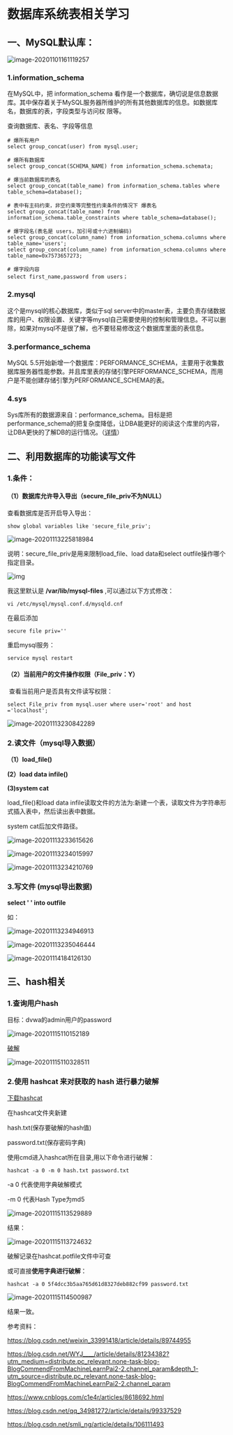 # 数据库系统表相关学习 



## 一、MySQL默认库：

![image-20201101161119257](https://i.loli.net/2020/11/15/ReAX6wu7mGhDbzE.png)

### 1.information_schema

在MySQL中，把 information_schema 看作是一个数据库，确切说是信息数据库。其中保存着关于MySQL服务器所维护的所有其他数据库的信息。如数据库名，数据库的表，字段类型与访问权 限等。

查询数据库、表名、字段等信息

```
# 爆所有用户
select group_concat(user) from mysql.user;
 
# 爆所有数据库
select group_concat(SCHEMA_NAME) from information_schema.schemata;
 
# 爆当前数据库的表名
select group_concat(table_name) from information_schema.tables where table_schema=database();
 
# 表中有主码约束，非空约束等完整性约束条件的情况下 爆表名
select group_concat(table_name) from information_schema.table_constraints where table_schema=database();
 
# 爆字段名(表名是 users，加引号或十六进制编码)
select group_concat(column_name) from information_schema.columns where table_name='users';
select group_concat(column_name) from information_schema.columns where table_name=0x7573657273;
 
# 爆字段内容
select first_name,password from users；
```



### 2.mysql

这个是mysql的核心数据库，类似于sql server中的master表，主要负责存储数据库的用户、权限设置、关键字等mysql自己需要使用的控制和管理信息。不可以删除，如果对mysql不是很了解，也不要轻易修改这个数据库里面的表信息。

### 3.performance_schema

MySQL 5.5开始新增一个数据库：PERFORMANCE_SCHEMA，主要用于收集数据库服务器性能参数。并且库里表的存储引擎PERFORMANCE_SCHEMA，而用户是不能创建存储引擎为PERFORMANCE_SCHEMA的表。

### 4.sys

Sys库所有的数据源来自：performance_schema。目标是把performance_schema的把复杂度降低，让DBA能更好的阅读这个库里的内容，让DBA更快的了解DB的运行情况。（[详情](https://blog.csdn.net/jayewu/article/details/80183274)）



## 二、利用数据库的功能读写文件

### 1.条件：

#### （1）数据库允许导入导出（secure_file_priv不为NULL）

查看数据库是否开启导入导出：

```
show global variables like 'secure_file_priv';
```

![image-20201113225818984](https://i.loli.net/2020/11/13/cHQ8D7LdrBCN3Ea.png)

   说明：secure_file_priv是用来限制load_file、load data和select  outfile操作哪个指定目录。

![img](https://i.loli.net/2020/11/13/yRk6KT1us85Jfhc.png)

我这里默认是 **/var/lib/mysql-files** ,可以通过以下方式修改：

```
vi /etc/mysql/mysql.conf.d/mysqld.cnf
```

在最后添加

```
secure file priv=''
```

重启mysql服务：

```
service mysql restart
```



#### （2）当前用户的文件操作权限（File_priv：Y）

​	 查看当前用户是否具有文件读写权限：

```
select File_priv from mysql.user where user='root' and host ='localhost';
```

![image-20201113230842289](https://i.loli.net/2020/11/13/rQJSMWpgFqEn2P4.png)

### 2.读文件（mysql导入数据）

**（1）load_file()**

**(2）load data infile()**

**(3)system cat**

load_file()和load data infile读取文件的方法为:新建一个表，读取文件为字符串形式插入表中，然后读出表中数据。

system cat后加文件路径。

![image-20201113233615626](https://i.loli.net/2020/11/13/U3DF2m1LXbCo7Zt.png)

![image-20201113234015997](https://i.loli.net/2020/11/13/ZAuskmMVWpbHn75.png)

![image-20201113234210769](C:\Users\32662\AppData\Roaming\Typora\typora-user-images\image-20201113234210769.png)



### 3.写文件  (mysql导出数据)

**select '   ' into outfile** 

如：

![image-20201113234946913](https://i.loli.net/2020/11/13/lCJvISb6Pezq8oE.png)

![image-20201113235046444](https://i.loli.net/2020/11/13/yZDH4EV6ABao7OL.png)



![image-20201114184126130](https://i.loli.net/2020/11/14/HZCNgiT9StwEM61.png)



## 三、hash相关

### 1.查询用户hash

目标：dvwa的admin用户的password

![image-20201115110152189](https://i.loli.net/2020/11/15/x9OkDFblViRWqjU.png)

[破解](https://www.cmd5.com/)

![image-20201115110328511](https://i.loli.net/2020/11/15/2kzlbPJABgNnKGW.png)

### 2.使用 hashcat 来对获取的 hash 进行暴力破解

[下载hashcat](https://hashcat.net/hashcat/)

在hashcat文件夹新建

hash.txt(保存要破解的hash值)

password.txt(保存密码字典)

使用cmd进入hashcat所在目录,用以下命令进行破解：

```
hashcat -a 0 -m 0 hash.txt password.txt
```

-a 0 代表使用字典破解模式

-m 0 代表Hash Type为md5

![image-20201115113529889](https://i.loli.net/2020/11/15/V2fysUPHAidRWc4.png)

结果：

![image-20201115113724632](https://i.loli.net/2020/11/15/yW5AYkZS4PwIJmu.png)

破解记录在hashcat.potfile文件中可查

或可直接**使用字典进行破解**：

```
hashcat -a 0 5f4dcc3b5aa765d61d8327deb882cf99 password.txt
```

![image-20201115114500987](https://i.loli.net/2020/11/15/SJh5OiLlT92MH7X.png)

结果一致。







参考资料：

https://blog.csdn.net/weixin_33991418/article/details/89744955

https://blog.csdn.net/WYJ____/article/details/81234382?utm_medium=distribute.pc_relevant.none-task-blog-BlogCommendFromMachineLearnPai2-2.channel_param&depth_1-utm_source=distribute.pc_relevant.none-task-blog-BlogCommendFromMachineLearnPai2-2.channel_param



https://www.cnblogs.com/c1e4r/articles/8618692.html

https://blog.csdn.net/qq_34981272/article/details/99337529

https://blog.csdn.net/smli_ng/article/details/106111493